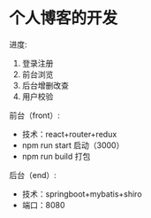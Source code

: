 # 个人博客的开发

进度:

  1. 登录注册
  2. 前台浏览
  3. 后台增删改查
  4. 用户校验

前台（front）:

* 技术：react+router+redux
* npm run start  启动（3000）
* npm run build  打包

后台（end）:

* 技术：springboot+mybatis+shiro
* 端口：8080
